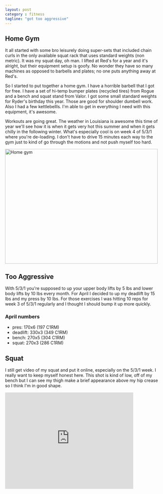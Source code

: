 ```yaml
---
layout: post
category : fitness
tagline: "got too aggressive"
---
```

## Home Gym
It all started with some bro leisurely doing super-sets that
included chain curls in the only available squat rack that uses standard weights (non metric).
It was my squat day, oh man.  I lifted at Red's for a year and it's alright, but their equipment setup 
is goofy.  No wonder they have so many machines as opposed to barbells and plates; no one puts anything
away at Red's.

So I started to put together a home gym.  I have a horrible barbell that I got for free.  I have a set
of hi-temp bumper plates (recycled tires) from Rogue and a bench and squat stand from Valor.  I got some
small standard weights for Ryder's birthday this year.  Those are good for shoulder dumbell work.  Also
I had a few kettlebellls.  I'm able to get in everything I need with this equipment, it's awesome.

Workouts are going great.  The weather in Louisiana is awesome this time of year we'll see how it is 
when it gets very hot this summer and when it gets chilly in the following winter.
What's especially cool is on week 4 of 5/3/1 where you're de-loading.  I don't have to drive 15 minutes
each way to the gym just to kind of go through the motions and not push myself too hard.

<a href="http://www.flickr.com/photos/neidetcher/8655404670/" title="Home gym by neidetcher, on Flickr"><img src="https://farm9.staticflickr.com/8256/8655404670_4289e7d99a.jpg" width="500" height="375" alt="Home gym"></a>

## Too Aggressive
With 5/3/1 you're supposed to up your upper body lifts by 5 lbs and lower
body lifts by 10 lbs every month.  For April I decided to up my deadlift
by 15 lbs and my press by 10 lbs.  For those exercises I was hitting 10 
reps for week 3 of 5/3/1 regularly and I thought I should bump it up 
more quickly.

### April numbers
- pres: 170x6 (197 C1RM)
- deadlift: 330x3 (349 C1RM)
- bench: 270x5 (304 C1RM) 
- squat: 270x3 (286 C1RM)

## Squat
I still get video of my squat and put it online, especially on the 5/3/1 week.  I really want to keep myself honest here.  This shot is kind of low, off of my
bench but I can see my thigh make a brief appearance above my hip crease so I think I'm in good shape.

<iframe width="420" height="315" src="http://www.youtube.com/embed/jmFrvlQz5Ik" frameborder="0"/>
